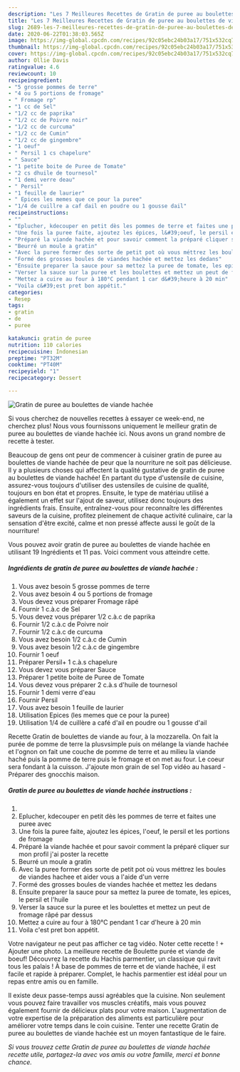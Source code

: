 ```yaml
---
description: "Les 7 Meilleures Recettes de Gratin de puree au boulettes de viande hachée"
title: "Les 7 Meilleures Recettes de Gratin de puree au boulettes de viande hachée"
slug: 2689-les-7-meilleures-recettes-de-gratin-de-puree-au-boulettes-de-viande-hachee
date: 2020-06-22T01:38:03.565Z
image: https://img-global.cpcdn.com/recipes/92c05ebc24b03a17/751x532cq70/gratin-de-puree-au-boulettes-de-viande-hachee-photo-principale-de-la-recette.jpg
thumbnail: https://img-global.cpcdn.com/recipes/92c05ebc24b03a17/751x532cq70/gratin-de-puree-au-boulettes-de-viande-hachee-photo-principale-de-la-recette.jpg
cover: https://img-global.cpcdn.com/recipes/92c05ebc24b03a17/751x532cq70/gratin-de-puree-au-boulettes-de-viande-hachee-photo-principale-de-la-recette.jpg
author: Ollie Davis
ratingvalue: 4.6
reviewcount: 10
recipeingredient:
- "5 grosse pommes de terre"
- "4 ou 5 portions de fromage"
- " Fromage rp"
- "1 cc de Sel"
- "1/2 cc de paprika"
- "1/2 cc de Poivre noir"
- "1/2 cc de curcuma"
- "1/2 cc de Cumin"
- "1/2 cc de gingembre"
- "1 oeuf"
- " Persil 1 cs chapelure"
- " Sauce"
- "1 petite boite de Puree de Tomate"
- "2 cs dhuile de tournesol"
- "1 demi verre deau"
- " Persil"
- "1 feuille de laurier"
- " Epices les memes que ce pour la puree"
- "1/4 de cuillre a caf dail en poudre ou 1 gousse dail"
recipeinstructions:
- ""
- "Eplucher, kdecouper en petit dès les pommes de terre et faites une puree avec"
- "Une fois la puree faite, ajoutez les épices, l&#39;oeuf, le persil et les portions de fromage"
- "Préparé la viande hachée et pour savoir comment la préparé cliquer sur mon profil j&#39;ai poster la recette"
- "Beurré un moule a gratin"
- "Avec la puree former des sorte de petit pot où vous méttrez les boules de viandes hachee et aider vous a l&#39;aide d&#39;un verre"
- "Formé des grosses boules de viandes hachée et mettez les dedans"
- "Ensuite preparer la sauce pour sa mettez la puree de tomate, les epices, le persil et l&#39;huile"
- "Verser la sauce sur la puree et les boulettes et mettez un peut de fromage râpé par dessus"
- "Mettez a cuire au four à 180°C pendant 1 car d&#39;heure à 20 min"
- "Voila c&#39;est pret bon appétit."
categories:
- Resep
tags:
- gratin
- de
- puree

katakunci: gratin de puree 
nutrition: 110 calories
recipecuisine: Indonesian
preptime: "PT32M"
cooktime: "PT40M"
recipeyield: "1"
recipecategory: Dessert

---
```



![Gratin de puree au boulettes de viande hachée](https://img-global.cpcdn.com/recipes/92c05ebc24b03a17/751x532cq70/gratin-de-puree-au-boulettes-de-viande-hachee-photo-principale-de-la-recette.jpg)

Si vous cherchez de nouvelles recettes à essayer ce week-end, ne cherchez plus! Nous vous fournissons uniquement le meilleur gratin de puree au boulettes de viande hachée ici. Nous avons un grand nombre de recette à tester.

Beaucoup de gens ont peur de commencer à cuisiner gratin de puree au boulettes de viande hachée de peur que la nourriture ne soit pas délicieuse. Il y a plusieurs choses qui affectent la qualité gustative de gratin de puree au boulettes de viande hachée! En partant du type d'ustensile de cuisine, assurez-vous toujours d'utiliser des ustensiles de cuisine de qualité, toujours en bon état et propres. Ensuite, le type de matériau utilisé a également un effet sur l'ajout de saveur, utilisez donc toujours des ingrédients frais. Ensuite, entraînez-vous pour reconnaître les différentes saveurs de la cuisine, profitez pleinement de chaque activité culinaire, car la sensation d'être excité, calme et non pressé affecte aussi le goût de la nourriture!

<!--inarticleads1-->

Vous pouvez avoir gratin de puree au boulettes de viande hachée en utilisant 19 Ingrédients et 11 pas. Voici comment vous atteindre cette.

##### Ingrédients de gratin de puree au boulettes de viande hachée :

1. Vous avez besoin 5 grosse pommes de terre
1. Vous avez besoin 4 ou 5 portions de fromage
1. Vous devez vous préparer  Fromage râpé
1. Fournir 1 c.à.c de Sel
1. Vous devez vous préparer 1/2 c.à.c de paprika
1. Fournir 1/2 c.à.c de Poivre noir
1. Fournir 1/2 c.à.c de curcuma
1. Vous avez besoin 1/2 c.à.c de Cumin
1. Vous avez besoin 1/2 c.à.c de gingembre
1. Fournir 1 oeuf
1. Préparer  Persil+ 1 c.à.s chapelure
1. Vous devez vous préparer  Sauce
1. Préparer 1 petite boite de Puree de Tomate
1. Vous devez vous préparer 2 c.à.s d&#39;huile de tournesol
1. Fournir 1 demi verre d&#39;eau
1. Fournir  Persil
1. Vous avez besoin 1 feuille de laurier
1. Utilisation  Epices (les memes que ce pour la puree)
1. Utilisation 1/4 de cuillère a café d&#39;ail en poudre ou 1 gousse d&#39;ail


Recette Gratin de boulettes de viande au four, à la mozzarella. On fait la purée de pomme de terre la plusvsimple puis on mélange la viande hachée et l&#39;ognon on fait une couche de pomme de terre et au milieu la viande haché puis la pomme de terre puis le fromage et on met au four. Le coeur sera fondant à la cuisson. J&#39;ajoute mon grain de sel Top vidéo au hasard - Préparer des gnocchis maison. 

<!--inarticleads2-->

##### Gratin de puree au boulettes de viande hachée instructions :

1. 
1. Eplucher, kdecouper en petit dès les pommes de terre et faites une puree avec
1. Une fois la puree faite, ajoutez les épices, l&#39;oeuf, le persil et les portions de fromage
1. Préparé la viande hachée et pour savoir comment la préparé cliquer sur mon profil j&#39;ai poster la recette
1. Beurré un moule a gratin
1. Avec la puree former des sorte de petit pot où vous méttrez les boules de viandes hachee et aider vous a l&#39;aide d&#39;un verre
1. Formé des grosses boules de viandes hachée et mettez les dedans
1. Ensuite preparer la sauce pour sa mettez la puree de tomate, les epices, le persil et l&#39;huile
1. Verser la sauce sur la puree et les boulettes et mettez un peut de fromage râpé par dessus
1. Mettez a cuire au four à 180°C pendant 1 car d&#39;heure à 20 min
1. Voila c&#39;est pret bon appétit.


Votre navigateur ne peut pas afficher ce tag vidéo. Noter cette recette ! + Ajouter une photo. La meilleure recette de Boulette purée et viande de boeuf! Découvrez la recette du Hachis parmentier, un classique qui ravit tous les palais ! À base de pommes de terre et de viande hachée, il est facile et rapide à préparer. Complet, le hachis parmentier est idéal pour un repas entre amis ou en famille. 

<!--inarticleads1-->

<p>
Il existe deux passe-temps aussi agréables que la cuisine. Non seulement vous pouvez faire travailler vos muscles créatifs, mais vous pouvez également fournir de délicieux plats pour votre maison. L'augmentation de votre expertise de la préparation des aliments est particulière pour améliorer votre temps dans le coin cuisine. Tenter une recette Gratin de puree au boulettes de viande hachée est un moyen fantastique de le faire.
</p>

<p>
<i>Si vous trouvez cette Gratin de puree au boulettes de viande hachée recette utile, partagez-la avec vos amis ou votre famille, merci et bonne chance.</i>
</p>
